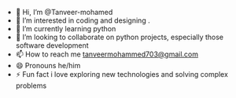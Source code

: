 - 👋 Hi, I’m @Tanveer-mohamed
- 👀 I’m interested in coding and designing .
- 🌱 I’m currently learning python 
- 💞️ I’m looking to collaborate on python projects, especially those software development 
- 📫 How to reach me tanveermohammed703@gmail.com
- 😄 Pronouns he/him
- ⚡ Fun fact i love exploring new technologies and solving complex problems 

<!--- 
Tanveer-mohamed/Tanveer-mohamed is a ✨ special ✨ repository because its `README.md` (this file) appears on your GitHub profile.
You can click the Preview link to take a look at your changes.
--->
